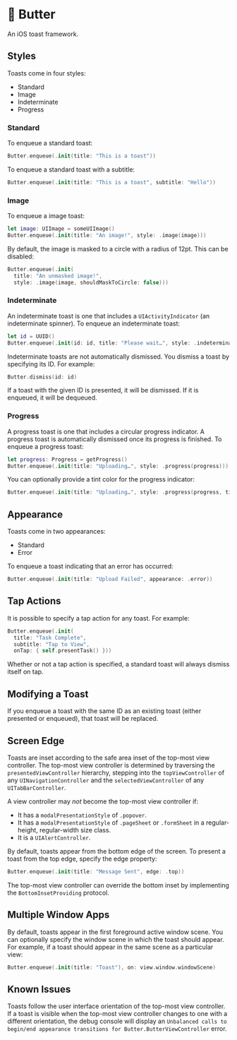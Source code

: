 # 🧈 Butter

An iOS toast framework.

## Styles

Toasts come in four styles:

* Standard
* Image
* Indeterminate
* Progress

### Standard

To enqueue a standard toast:

```swift
Butter.enqueue(.init(title: "This is a toast"))
```

To enqueue a standard toast with a subtitle:

```swift
Butter.enqueue(.init(title: "This is a toast", subtitle: "Hello"))
```

### Image

To enqueue a image toast:

```swift
let image: UIImage = someUIImage()
Butter.enqueue(.init(title: "An image!", style: .image(image)))
```

By default, the image is masked to a circle with a radius of 12pt. This can be disabled:

```swift
Butter.enqueue(.init(
  title: "An unmasked image!", 
  style: .image(image, shouldMaskToCircle: false)))
```

### Indeterminate

An indeterminate toast is one that includes a `UIActivityIndicator` (an indeterminate spinner). To enqueue an indeterminate toast:

```swift
let id = UUID()
Butter.enqueue(.init(id: id, title: "Please wait…", style: .indeterminate))
```

Indeterminate toasts are not automatically dismissed. You dismiss a toast by specifying its ID. For example:

```swift
Butter.dismiss(id: id)
```

If a toast with the given ID is presented, it will be dismissed. If it is enqueued, it will be dequeued.

### Progress

A progress toast is one that includes a circular progress indicator. A progress toast is automatically dismissed once its progress is finished. To enqueue a progress toast:

```swift
let progress: Progress = getProgress()
Butter.enqueue(.init(title: "Uploading…", style: .progress(progress)))
```

You can optionally provide a tint color for the progress indicator:

```swift
Butter.enqueue(.init(title: "Uploading…", style: .progress(progress, tintColor: .systemRed)))
```

## Appearance

Toasts come in two appearances:

* Standard
* Error

To enqueue a toast indicating that an error has occurred:

```swift
Butter.enqueue(.init(title: "Upload Failed", appearance: .error))
```

## Tap Actions

It is possible to specify a tap action for any toast. For example:

```swift
Butter.enqueue(.init(
  title: "Task Complete", 
  subtitle: "Tap to View", 
  onTap: { self.presentTask() }))
```

Whether or not a tap action is specified, a standard toast will always dismiss itself on tap.

## Modifying a Toast

If you enqueue a toast with the same ID as an existing toast (either presented or enqueued), that toast will be replaced.

## Screen Edge

Toasts are inset according to the safe area inset of the top-most view controller. The top-most view controller is determined by traversing the `presentedViewController` hierarchy, stepping into the `topViewController` of any `UINavigationController` and the `selectedViewController` of any `UITabBarController`.

A view controller may *not* become the top-most view controller if:

* It has a `modalPresentationStyle` of `.popover`.
* It has a `modalPresentationStyle` of `.pageSheet` or `.formSheet` in a  regular-height, regular-width size class.
* It is a `UIAlertController`.

By default, toasts appear from the bottom edge of the screen. To present a toast from the top edge, specify the edge property:

```swift
Butter.enqueue(.init(title: "Message Sent", edge: .top))
```

The top-most view controller can override the bottom inset by implementing the `BottomInsetProviding` protocol.

## Multiple Window Apps

By default, toasts appear in the first foreground active window scene. You can optionally specify the window scene in which the toast should appear. For example, if a toast should appear in the same scene as a particular view:

```swift
Butter.enqueue(.init(title: "Toast"), on: view.window.windowScene)
```

## Known Issues

Toasts follow the user interface orientation of the top-most view controller. If a toast is visible when the top-most view controller changes to one with a different orientation, the debug console will display an `Unbalanced calls to begin/end appearance transitions for Butter.ButterViewController` error.